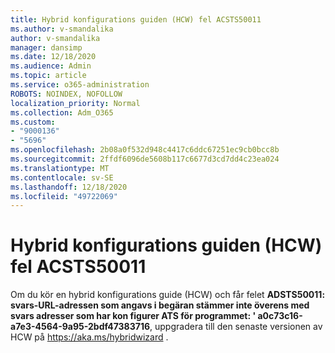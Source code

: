 ```yaml
---
title: Hybrid konfigurations guiden (HCW) fel ACSTS50011
ms.author: v-smandalika
author: v-smandalika
manager: dansimp
ms.date: 12/18/2020
ms.audience: Admin
ms.topic: article
ms.service: o365-administration
ROBOTS: NOINDEX, NOFOLLOW
localization_priority: Normal
ms.collection: Adm_O365
ms.custom:
- "9000136"
- "5696"
ms.openlocfilehash: 2b08a0f532d948c4417c6ddc67251ec9cb0bcc8b
ms.sourcegitcommit: 2ffdf6096de5608b117c6677d3cd7dd4c23ea024
ms.translationtype: MT
ms.contentlocale: sv-SE
ms.lasthandoff: 12/18/2020
ms.locfileid: "49722069"
---
```

# <a name="hybrid-configuration-wizard-hcw-error-acsts50011"></a>Hybrid konfigurations guiden (HCW) fel ACSTS50011

Om du kör en hybrid konfigurations guide (HCW) och får felet **ADSTS50011: svars-URL-adressen som angavs i begäran stämmer inte överens med svars adresser som har kon figurer ATS för programmet: ' a0c73c16-a7e3-4564-9a95-2bdf47383716**, uppgradera till den senaste versionen av HCW på https://aka.ms/hybridwizard .




